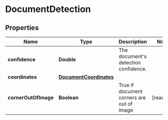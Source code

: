 

# DocumentDetection


## Properties

| Name | Type | Description | Notes |
|------------ | ------------- | ------------- | -------------|
|**confidence** | **Double** | The document&#39;s detection confidence. |  |
|**coordinates** | [**DocumentCoordinates**](DocumentCoordinates.md) |  |  |
|**cornerOutOfImage** | **Boolean** | True if document corners are out of image |  [readonly] |



